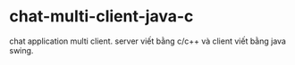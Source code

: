 # chat-multi-client-java-c
chat application multi client. server viết bằng c/c++ và client viết bằng java swing.
